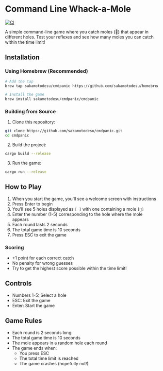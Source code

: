 # Command Line Whack-a-Mole

[![CI](https://github.com/sakamotodesu/cmdpanic/actions/workflows/ci.yml/badge.svg)](https://github.com/sakamotodesu/cmdpanic/actions/workflows/ci.yml)

A simple command-line game where you catch moles (🐊) that appear in different holes. Test your reflexes and see how many moles you can catch within the time limit!

## Installation

### Using Homebrew (Recommended)

```bash
# Add the tap
brew tap sakamotodesu/cmdpanic https://github.com/sakamotodesu/homebrew-cmdpanic

# Install the game
brew install sakamotodesu/cmdpanic/cmdpanic
```

### Building from Source

1. Clone this repository:
```bash
git clone https://github.com/sakamotodesu/cmdpanic.git
cd cmdpanic
```

2. Build the project:
```bash
cargo build --release
```

3. Run the game:
```bash
cargo run --release
```

## How to Play

1. When you start the game, you'll see a welcome screen with instructions
2. Press Enter to begin
3. You'll see 5 holes displayed as `[ ]` with one containing a mole `[🐊]`
4. Enter the number (1-5) corresponding to the hole where the mole appears
5. Each round lasts 2 seconds
6. The total game time is 10 seconds
7. Press ESC to exit the game

### Scoring
- +1 point for each correct catch
- No penalty for wrong guesses
- Try to get the highest score possible within the time limit!

## Controls
- Numbers 1-5: Select a hole
- ESC: Exit the game
- Enter: Start the game

## Game Rules
- Each round is 2 seconds long
- The total game time is 10 seconds
- The mole appears in a random hole each round
- The game ends when:
  - You press ESC
  - The total time limit is reached
  - The game crashes (hopefully not!)